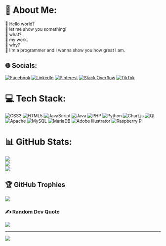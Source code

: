 # 💫 About Me:
💬 Hello world?<br>💬 let me show you something!<br>👥 what?<br>💬 my work.<br>👥 why?<br>💬 I'm a programmer and I wanna show you how great I am.


## 🌐 Socials:
[![Facebook](https://img.shields.io/badge/Facebook-%231877F2.svg?logo=Facebook&logoColor=white)](https://facebook.com/Aymerick-Manigat) [![LinkedIn](https://img.shields.io/badge/LinkedIn-%230077B5.svg?logo=linkedin&logoColor=white)](https://linkedin.com/in/aymerick-manigat-6ba8021a9/) [![Pinterest](https://img.shields.io/badge/Pinterest-%23E60023.svg?logo=Pinterest&logoColor=white)](https://pinterest.com/aymerickmanigat) [![Stack Overflow](https://img.shields.io/badge/-Stackoverflow-FE7A16?logo=stack-overflow&logoColor=white)](https://stackoverflow.com/users/19186342) [![TikTok](https://img.shields.io/badge/TikTok-%23000000.svg?logo=TikTok&logoColor=white)](https://tiktok.com/@dantor2424) 

# 💻 Tech Stack:
![CSS3](https://img.shields.io/badge/css3-%231572B6.svg?style=for-the-badge&logo=css3&logoColor=white) ![HTML5](https://img.shields.io/badge/html5-%23E34F26.svg?style=for-the-badge&logo=html5&logoColor=white) ![JavaScript](https://img.shields.io/badge/javascript-%23323330.svg?style=for-the-badge&logo=javascript&logoColor=%23F7DF1E) ![Java](https://img.shields.io/badge/java-%23ED8B00.svg?style=for-the-badge&logo=java&logoColor=white) ![PHP](https://img.shields.io/badge/php-%23777BB4.svg?style=for-the-badge&logo=php&logoColor=white) ![Python](https://img.shields.io/badge/python-3670A0?style=for-the-badge&logo=python&logoColor=ffdd54) ![Chart.js](https://img.shields.io/badge/chart.js-F5788D.svg?style=for-the-badge&logo=chart.js&logoColor=white) ![Qt](https://img.shields.io/badge/Qt-%23217346.svg?style=for-the-badge&logo=Qt&logoColor=white) ![Apache](https://img.shields.io/badge/apache-%23D42029.svg?style=for-the-badge&logo=apache&logoColor=white) ![MySQL](https://img.shields.io/badge/mysql-%2300f.svg?style=for-the-badge&logo=mysql&logoColor=white) ![MariaDB](https://img.shields.io/badge/MariaDB-003545?style=for-the-badge&logo=mariadb&logoColor=white) ![Adobe Illustrator](https://img.shields.io/badge/adobeillustrator-%23FF9A00.svg?style=for-the-badge&logo=adobeillustrator&logoColor=white) ![Raspberry Pi](https://img.shields.io/badge/-RaspberryPi-C51A4A?style=for-the-badge&logo=Raspberry-Pi)
# 📊 GitHub Stats:
![](https://github-readme-stats.vercel.app/api?username=dantor24&theme=dracula&hide_border=false&include_all_commits=true&count_private=true)<br/>
![](https://github-readme-streak-stats.herokuapp.com/?user=dantor24&theme=dracula&hide_border=false)<br/>
![](https://github-readme-stats.vercel.app/api/top-langs/?username=dantor24&theme=dracula&hide_border=false&include_all_commits=true&count_private=true&layout=compact)

## 🏆 GitHub Trophies
![](https://github-profile-trophy.vercel.app/?username=dantor24&theme=dracula&no-frame=false&no-bg=true&margin-w=4)

### ✍️ Random Dev Quote
![](https://quotes-github-readme.vercel.app/api?type=horizontal&theme=radical)

---
[![](https://visitcount.itsvg.in/api?id=dantor24&icon=0&color=1)](https://visitcount.itsvg.in)

<!-- Proudly created with GPRM ( https://gprm.itsvg.in ) -->

<!---
dantor24/dantor24 is a ✨ special ✨ repository because its `README.md` (this file) appears on your GitHub profile.
You can click the Preview link to take a look at your changes.
--->
